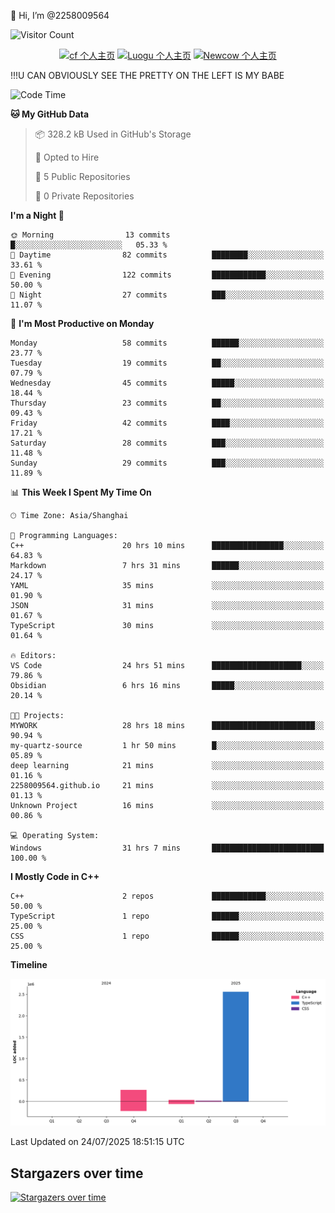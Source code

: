  👋 Hi, I’m @2258009564

![Visitor Count](https://profile-counter.glitch.me/{2258009564}/count.svg)

<!---
2258009564/2258009564 is a ✨ special ✨ repository because its `README.md` (this file) appears on your GitHub profile.
You can click the Preview link to take a look at your changes.
--->

<div align="center">

[![cf 个人主页](https://img.shields.io/badge/codeforces-alisa22580-yellow)](https://codeforces.com/profile/alisa22580)
[![Luogu 个人主页](https://img.shields.io/badge/Luogu-alisa_kujou-blue)](https://www.luogu.com.cn/user/1440708)
[![Newcow 个人主页](https://img.shields.io/badge/nowcoder-lzy-blue)](https://ac.nowcoder.com/acm/contest/profile/51334038)

</div>

!!!U CAN OBVIOUSLY SEE THE PRETTY ON THE LEFT IS MY BABE



<!--START_SECTION:waka-->
![Code Time](http://img.shields.io/badge/Code%20Time-365%20hrs%2025%20mins-blue)

**🐱 My GitHub Data** 

> 📦 328.2 kB Used in GitHub's Storage 
 > 
> 💼 Opted to Hire
 > 
> 📜 5 Public Repositories 
 > 
> 🔑 0 Private Repositories 
 > 
**I'm a Night 🦉** 

```text
🌞 Morning                13 commits          █░░░░░░░░░░░░░░░░░░░░░░░░   05.33 % 
🌆 Daytime                82 commits          ████████░░░░░░░░░░░░░░░░░   33.61 % 
🌃 Evening                122 commits         ████████████░░░░░░░░░░░░░   50.00 % 
🌙 Night                  27 commits          ███░░░░░░░░░░░░░░░░░░░░░░   11.07 % 
```
📅 **I'm Most Productive on Monday** 

```text
Monday                   58 commits          ██████░░░░░░░░░░░░░░░░░░░   23.77 % 
Tuesday                  19 commits          ██░░░░░░░░░░░░░░░░░░░░░░░   07.79 % 
Wednesday                45 commits          █████░░░░░░░░░░░░░░░░░░░░   18.44 % 
Thursday                 23 commits          ██░░░░░░░░░░░░░░░░░░░░░░░   09.43 % 
Friday                   42 commits          ████░░░░░░░░░░░░░░░░░░░░░   17.21 % 
Saturday                 28 commits          ███░░░░░░░░░░░░░░░░░░░░░░   11.48 % 
Sunday                   29 commits          ███░░░░░░░░░░░░░░░░░░░░░░   11.89 % 
```


📊 **This Week I Spent My Time On** 

```text
🕑︎ Time Zone: Asia/Shanghai

💬 Programming Languages: 
C++                      20 hrs 10 mins      ████████████████░░░░░░░░░   64.83 % 
Markdown                 7 hrs 31 mins       ██████░░░░░░░░░░░░░░░░░░░   24.17 % 
YAML                     35 mins             ░░░░░░░░░░░░░░░░░░░░░░░░░   01.90 % 
JSON                     31 mins             ░░░░░░░░░░░░░░░░░░░░░░░░░   01.67 % 
TypeScript               30 mins             ░░░░░░░░░░░░░░░░░░░░░░░░░   01.64 % 

🔥 Editors: 
VS Code                  24 hrs 51 mins      ████████████████████░░░░░   79.86 % 
Obsidian                 6 hrs 16 mins       █████░░░░░░░░░░░░░░░░░░░░   20.14 % 

🐱‍💻 Projects: 
MYWORK                   28 hrs 18 mins      ███████████████████████░░   90.94 % 
my-quartz-source         1 hr 50 mins        █░░░░░░░░░░░░░░░░░░░░░░░░   05.89 % 
deep learning            21 mins             ░░░░░░░░░░░░░░░░░░░░░░░░░   01.16 % 
2258009564.github.io     21 mins             ░░░░░░░░░░░░░░░░░░░░░░░░░   01.13 % 
Unknown Project          16 mins             ░░░░░░░░░░░░░░░░░░░░░░░░░   00.86 % 

💻 Operating System: 
Windows                  31 hrs 7 mins       █████████████████████████   100.00 % 
```

**I Mostly Code in C++** 

```text
C++                      2 repos             ████████████░░░░░░░░░░░░░   50.00 % 
TypeScript               1 repo              ██████░░░░░░░░░░░░░░░░░░░   25.00 % 
CSS                      1 repo              ██████░░░░░░░░░░░░░░░░░░░   25.00 % 
```



**Timeline**

![Lines of Code chart](https://raw.githubusercontent.com/2258009564/2258009564/main/assets/bar_graph.png)


 Last Updated on 24/07/2025 18:51:15 UTC
<!--END_SECTION:waka-->

## Stargazers over time
[![Stargazers over time](https://starchart.cc/2258009564/2258009564.svg?variant=adaptive)](https://starchart.cc/2258009564/2258009564)
